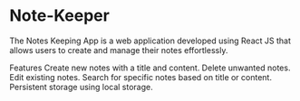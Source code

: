 # Note-Keeper
The Notes Keeping App is a web application developed using React JS that allows users to create and manage their notes effortlessly.

Features
Create new notes with a title and content.
Delete unwanted notes.
Edit existing notes.
Search for specific notes based on title or content.
Persistent storage using local storage.
